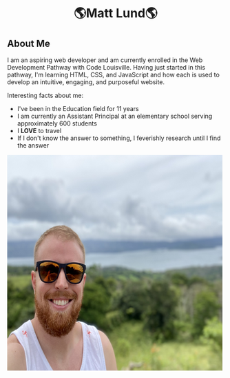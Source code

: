 <h1 align="center">🌎Matt Lund🌎</h1>
<h2 align="left">About Me</h2>

<p>I am an aspiring web developer and am currently enrolled in the Web Development Pathway with Code Louisville. Having just started in this pathway, I'm learning HTML, CSS, and JavaScript and how each is used to develop an intuitive, engaging, and purposeful website.</p>

<p>Interesting facts about me:</p>

- I've been in the Education field for 11 years<br>
- I am currently an Assistant Principal at an elementary school serving approximately 600 students<br>
- I <strong>LOVE</strong> to travel<br>
- If I don't know the answer to something, I feverishly research until I find the answer<br>

<img src="costa rica selfie.jpeg" alt="selfie" width="500" height="500">

